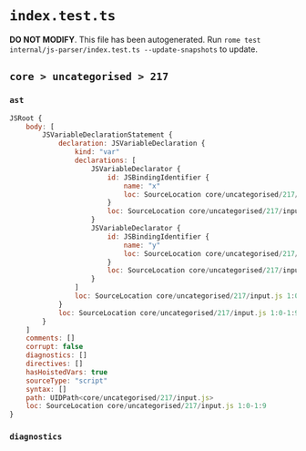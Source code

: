 # `index.test.ts`

**DO NOT MODIFY**. This file has been autogenerated. Run `rome test internal/js-parser/index.test.ts --update-snapshots` to update.

## `core > uncategorised > 217`

### `ast`

```javascript
JSRoot {
	body: [
		JSVariableDeclarationStatement {
			declaration: JSVariableDeclaration {
				kind: "var"
				declarations: [
					JSVariableDeclarator {
						id: JSBindingIdentifier {
							name: "x"
							loc: SourceLocation core/uncategorised/217/input.js 1:4-1:5 (x)
						}
						loc: SourceLocation core/uncategorised/217/input.js 1:4-1:5
					}
					JSVariableDeclarator {
						id: JSBindingIdentifier {
							name: "y"
							loc: SourceLocation core/uncategorised/217/input.js 1:7-1:8 (y)
						}
						loc: SourceLocation core/uncategorised/217/input.js 1:7-1:8
					}
				]
				loc: SourceLocation core/uncategorised/217/input.js 1:0-1:9
			}
			loc: SourceLocation core/uncategorised/217/input.js 1:0-1:9
		}
	]
	comments: []
	corrupt: false
	diagnostics: []
	directives: []
	hasHoistedVars: true
	sourceType: "script"
	syntax: []
	path: UIDPath<core/uncategorised/217/input.js>
	loc: SourceLocation core/uncategorised/217/input.js 1:0-1:9
}
```

### `diagnostics`

```

```
